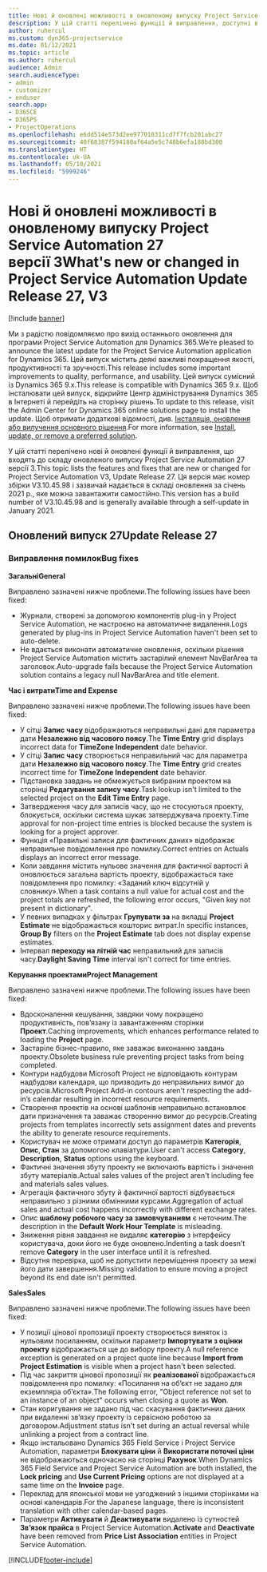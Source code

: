 ```yaml
---
title: Нові й оновлені можливості в оновленому випуску Project Service Automation 27 версії 3
description: У цій статті перелічено функції й виправлення, доступні в оновленому випуску Project Service Automation 27 версії 3.
author: ruhercul
ms.custom: dyn365-projectservice
ms.date: 01/12/2021
ms.topic: article
ms.author: ruhercul
audience: Admin
search.audienceType:
- admin
- customizer
- enduser
search.app:
- D365CE
- D365PS
- ProjectOperations
ms.openlocfilehash: e6dd514e573d2ee977010311cd7f7fcb201abc27
ms.sourcegitcommit: 40f68387f594180af64a5e5c748b6efa188bd300
ms.translationtype: HT
ms.contentlocale: uk-UA
ms.lasthandoff: 05/10/2021
ms.locfileid: "5999246"
---
```

# <a name="whats-new-or-changed-in-project-service-automation-update-release-27-v3"></a><span data-ttu-id="161c3-103">Нові й оновлені можливості в оновленому випуску Project Service Automation 27 версії 3</span><span class="sxs-lookup"><span data-stu-id="161c3-103">What's new or changed in Project Service Automation Update Release 27, V3</span></span>

[!include [banner](../includes/psa-now-project-operations.md)]

<span data-ttu-id="161c3-104">Ми з радістю повідомляємо про вихід останнього оновлення для програми Project Service Automation для Dynamics 365.</span><span class="sxs-lookup"><span data-stu-id="161c3-104">We’re pleased to announce the latest update for the Project Service Automation application for Dynamics 365.</span></span> <span data-ttu-id="161c3-105">Цей випуск містить деякі важливі покращення якості, продуктивності та зручності.</span><span class="sxs-lookup"><span data-stu-id="161c3-105">This release includes some important improvements to quality, performance, and usability.</span></span> <span data-ttu-id="161c3-106">Цей випуск сумісний із Dynamics 365 9.x.</span><span class="sxs-lookup"><span data-stu-id="161c3-106">This release is compatible with Dynamics 365 9.x.</span></span> <span data-ttu-id="161c3-107">Щоб інсталювати цей випуск, відкрийте Центр адміністрування Dynamics 365 в Інтернеті й перейдіть на сторінку рішень.</span><span class="sxs-lookup"><span data-stu-id="161c3-107">To update to this release, visit the Admin Center for Dynamics 365 online solutions page to install the update.</span></span> <span data-ttu-id="161c3-108">Щоб отримати додаткові відомості, див. [Інсталяція, оновлення або вилучення основного рішення](/power-platform/admin/install-remove-preferred-solution).</span><span class="sxs-lookup"><span data-stu-id="161c3-108">For more information, see [Install, update, or remove a preferred solution](/power-platform/admin/install-remove-preferred-solution).</span></span>

<span data-ttu-id="161c3-109">У цій статті перелічено нові й оновлені функції й виправлення, що входять до складу оновленого випуску Project Service Automation 27 версії 3.</span><span class="sxs-lookup"><span data-stu-id="161c3-109">This topic lists the features and fixes that are new or changed for Project Service Automation V3, Update Release 27.</span></span> <span data-ttu-id="161c3-110">Ця версія має номер збірки V3.10.45.98 і зазвичай надається в складі оновлення за січень 2021 р., яке можна завантажити самостійно.</span><span class="sxs-lookup"><span data-stu-id="161c3-110">This version has a build number of V3.10.45.98 and is generally available through a self-update in January 2021.</span></span>

## <a name="update-release-27"></a><span data-ttu-id="161c3-111">Оновлений випуск 27</span><span class="sxs-lookup"><span data-stu-id="161c3-111">Update Release 27</span></span>

### <a name="bug-fixes"></a><span data-ttu-id="161c3-112">Виправлення помилок</span><span class="sxs-lookup"><span data-stu-id="161c3-112">Bug fixes</span></span>

<span data-ttu-id="161c3-113">**Загальні**</span><span class="sxs-lookup"><span data-stu-id="161c3-113">**General**</span></span>

<span data-ttu-id="161c3-114">Виправлено зазначені нижче проблеми.</span><span class="sxs-lookup"><span data-stu-id="161c3-114">The following issues have been fixed:</span></span>

- <span data-ttu-id="161c3-115">Журнали, створені за допомогою компонентів plug-in у Project Service Automation, не настроєно на автоматичне видалення.</span><span class="sxs-lookup"><span data-stu-id="161c3-115">Logs generated by plug-ins in Project Service Automation haven't been set to auto-delete.</span></span>
- <span data-ttu-id="161c3-116">Не вдається виконати автоматичне оновлення, оскільки рішення Project Service Automation містить застарілий елемент NavBarArea та заголовок.</span><span class="sxs-lookup"><span data-stu-id="161c3-116">Auto-upgrade fails because the Project Service Automation solution contains a legacy null NavBarArea and title element.</span></span>

<span data-ttu-id="161c3-117">**Час і витрати**</span><span class="sxs-lookup"><span data-stu-id="161c3-117">**Time and Expense**</span></span>

<span data-ttu-id="161c3-118">Виправлено зазначені нижче проблеми.</span><span class="sxs-lookup"><span data-stu-id="161c3-118">The following issues have been fixed:</span></span>

- <span data-ttu-id="161c3-119">У сітці **Запис часу** відображаються неправильні дані для параметра дати **Незалежно від часового поясу**.</span><span class="sxs-lookup"><span data-stu-id="161c3-119">The **Time Entry** grid displays incorrect data for **TimeZone Independent** date behavior.</span></span>
- <span data-ttu-id="161c3-120">У сітці **Запис часу** створюється неправильний час для параметра дати **Незалежно від часового поясу**.</span><span class="sxs-lookup"><span data-stu-id="161c3-120">The **Time Entry** grid creates incorrect time for **TimeZone Independent** date behavior.</span></span>
- <span data-ttu-id="161c3-121">Підстановка завдань не обмежується вибраним проектом на сторінці **Редагування запису часу**.</span><span class="sxs-lookup"><span data-stu-id="161c3-121">Task lookup isn't limited to the selected project on the **Edit Time Entry** page.</span></span>
- <span data-ttu-id="161c3-122">Затвердження часу для записів часу, що не стосуються проекту, блокується, оскільки система шукає затверджувача проекту.</span><span class="sxs-lookup"><span data-stu-id="161c3-122">Time approval for non-project time entries is blocked because the system is looking for a project approver.</span></span>
- <span data-ttu-id="161c3-123">Функція «Правильні записи для фактичних даних» відображає неправильне повідомлення про помилку.</span><span class="sxs-lookup"><span data-stu-id="161c3-123">Correct entries on Actuals displays an incorrect error message.</span></span>
- <span data-ttu-id="161c3-124">Коли завдання містить нульове значення для фактичної вартості й оновлюється загальна вартість проекту, відображається таке повідомлення про помилку: «Заданий ключ відсутній у словнику».</span><span class="sxs-lookup"><span data-stu-id="161c3-124">When a task contains a null value for actual cost and the project totals are refreshed, the following error occurs, "Given key not present in dictionary".</span></span>
- <span data-ttu-id="161c3-125">У певних випадках у фільтрах **Групувати за** на вкладці **Project Estimate** не відображається кошторис витрат.</span><span class="sxs-lookup"><span data-stu-id="161c3-125">In specific instances, **Group By** filters on the **Project Estimate** tab does not display expense estimates.</span></span>
- <span data-ttu-id="161c3-126">Інтервал **переходу на літній час** неправильний для записів часу.</span><span class="sxs-lookup"><span data-stu-id="161c3-126">**Daylight Saving Time** interval isn't correct for time entries.</span></span>

<span data-ttu-id="161c3-127">**Керування проектами**</span><span class="sxs-lookup"><span data-stu-id="161c3-127">**Project Management**</span></span>

<span data-ttu-id="161c3-128">Виправлено зазначені нижче проблеми.</span><span class="sxs-lookup"><span data-stu-id="161c3-128">The following issues have been fixed:</span></span>

- <span data-ttu-id="161c3-129">Вдосконалення кешування, завдяки чому покращено продуктивність, пов’язану із завантаженням сторінки **Проект**.</span><span class="sxs-lookup"><span data-stu-id="161c3-129">Caching improvements, which enhances performance related to loading the **Project** page.</span></span>
- <span data-ttu-id="161c3-130">Застаріле бізнес-правило, яке заважає виконанню завдань проекту.</span><span class="sxs-lookup"><span data-stu-id="161c3-130">Obsolete business rule preventing project tasks from being completed.</span></span>
- <span data-ttu-id="161c3-131">Контури надбудови Microsoft Project не відповідають контурам надбудови календаря, що призводить до неправильних вимог до ресурсів.</span><span class="sxs-lookup"><span data-stu-id="161c3-131">Microsoft Project Add-in contours aren't respecting the add-in’s calendar resulting in incorrect resource requirements.</span></span>
- <span data-ttu-id="161c3-132">Створення проектів на основі шаблонів неправильно встановлює дати призначення та заважає створенню вимог до ресурсів.</span><span class="sxs-lookup"><span data-stu-id="161c3-132">Creating projects from templates incorrectly sets assignment dates and prevents the ability to generate resource requirements.</span></span>
- <span data-ttu-id="161c3-133">Користувач не може отримати доступ до параметрів **Категорія**, **Опис**, **Стан** за допомогою клавіатури.</span><span class="sxs-lookup"><span data-stu-id="161c3-133">User can't access **Category**, **Description**, **Status** options using the keyboard.</span></span>
- <span data-ttu-id="161c3-134">Фактичні значення збуту проекту не включають вартість і значення збуту матеріалів.</span><span class="sxs-lookup"><span data-stu-id="161c3-134">Actual sales values of the project aren't including fee and materials sales values.</span></span>
- <span data-ttu-id="161c3-135">Агрегація фактичного збуту й фактичної вартості відбувається неправильно з різними обмінними курсами.</span><span class="sxs-lookup"><span data-stu-id="161c3-135">Aggregation of actual sales and actual cost happens incorrectly with different exchange rates.</span></span>
- <span data-ttu-id="161c3-136">Опис **шаблону робочого часу за замовчуванням** є неточним.</span><span class="sxs-lookup"><span data-stu-id="161c3-136">The description in the **Default Work Hour Template** is misleading.</span></span>
- <span data-ttu-id="161c3-137">Зниження рівня завдання не видаляє **категорію** з інтерфейсу користувача, доки його не буде оновлено.</span><span class="sxs-lookup"><span data-stu-id="161c3-137">Indenting a task doesn't remove **Category** in the user interface until it is refreshed.</span></span>
- <span data-ttu-id="161c3-138">Відсутня перевірка, щоб не допустити переміщення проекту за межі його дати завершення.</span><span class="sxs-lookup"><span data-stu-id="161c3-138">Missing validation to ensure moving a project beyond its end date isn't permitted.</span></span>

<span data-ttu-id="161c3-139">**Sales**</span><span class="sxs-lookup"><span data-stu-id="161c3-139">**Sales**</span></span>

<span data-ttu-id="161c3-140">Виправлено зазначені нижче проблеми.</span><span class="sxs-lookup"><span data-stu-id="161c3-140">The following issues have been fixed:</span></span>

- <span data-ttu-id="161c3-141">У позиції цінової пропозиції проекту створюється виняток із нульовим посиланням, оскільки параметр **Імпортувати з оцінки проекту** відображається ще до вибору проекту.</span><span class="sxs-lookup"><span data-stu-id="161c3-141">A null reference exception is generated on a project quote line because **Import from Project Estimation** is visible when a project hasn't been selected.</span></span>
- <span data-ttu-id="161c3-142">Під час закриття цінової пропозиції як **реалізованої** відображається повідомлення про помилку: «Посилання на об’єкт не задано для екземпляра об’єкта».</span><span class="sxs-lookup"><span data-stu-id="161c3-142">The following error, "Object reference not set to an instance of an object" occurs when closing a quote as **Won**.</span></span>
- <span data-ttu-id="161c3-143">Стан коригування не задано під час скасування фактичних даних при видаленні зв’язку проекту із сервісною роботою за договором.</span><span class="sxs-lookup"><span data-stu-id="161c3-143">Adjustment status isn't set during an actual reversal while unlinking a project from a contract line.</span></span>
- <span data-ttu-id="161c3-144">Якщо інстальовано Dynamics 365 Field Service і Project Service Automation, параметри **Блокувати ціни** й **Використати поточні ціни** не відображаються одночасно на сторінці **Рахунок**.</span><span class="sxs-lookup"><span data-stu-id="161c3-144">When Dynamics 365 Field Service and Project Service Automation are both installed, the **Lock pricing** and **Use Current Pricing** options are not displayed at a same time on the **Invoice** page.</span></span>
- <span data-ttu-id="161c3-145">Переклад для японської мови не узгоджений з іншими сторінками на основі календарів.</span><span class="sxs-lookup"><span data-stu-id="161c3-145">For the Japanese language, there is inconsistent translation with other calendar-based pages.</span></span>
- <span data-ttu-id="161c3-146">Параметри **Активувати** й **Деактивувати** видалено із сутностей **Зв’язок прайса** в Project Service Automation.</span><span class="sxs-lookup"><span data-stu-id="161c3-146">**Activate** and **Deactivate** have been removed from **Price List Association** entities in Project Service Automation.</span></span>


[!INCLUDE[footer-include](../includes/footer-banner.md)]